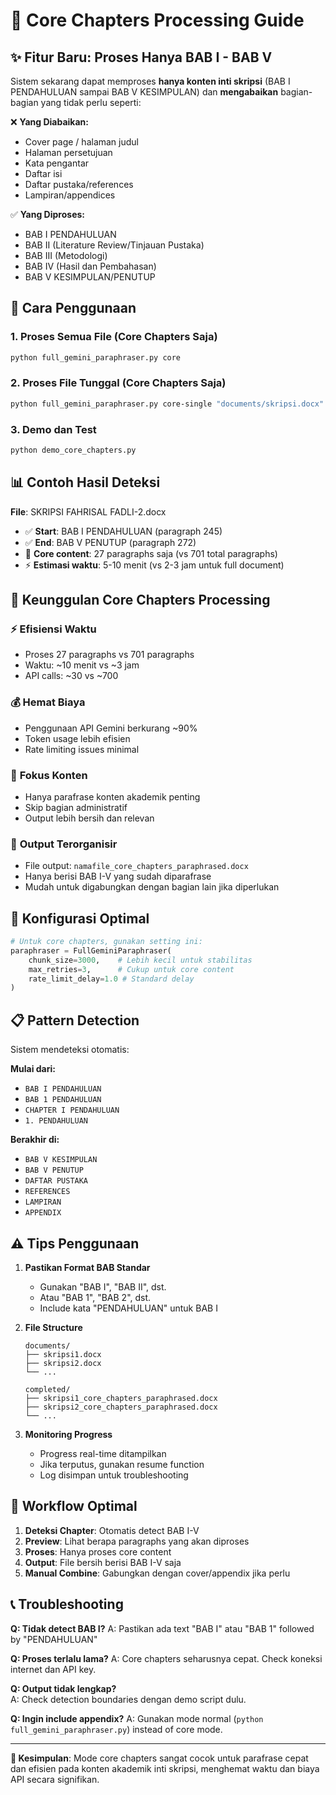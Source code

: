 # 📖 Core Chapters Processing Guide

## ✨ Fitur Baru: Proses Hanya BAB I - BAB V

Sistem sekarang dapat memproses **hanya konten inti skripsi** (BAB I PENDAHULUAN sampai BAB V KESIMPULAN) dan **mengabaikan** bagian-bagian yang tidak perlu seperti:

❌ **Yang Diabaikan:**
- Cover page / halaman judul
- Halaman persetujuan
- Kata pengantar
- Daftar isi
- Daftar pustaka/references
- Lampiran/appendices

✅ **Yang Diproses:**
- BAB I PENDAHULUAN
- BAB II (Literature Review/Tinjauan Pustaka)
- BAB III (Metodologi)
- BAB IV (Hasil dan Pembahasan)
- BAB V KESIMPULAN/PENUTUP

## 🚀 Cara Penggunaan

### 1. Proses Semua File (Core Chapters Saja)
```bash
python full_gemini_paraphraser.py core
```

### 2. Proses File Tunggal (Core Chapters Saja)  
```bash
python full_gemini_paraphraser.py core-single "documents/skripsi.docx"
```

### 3. Demo dan Test
```bash
python demo_core_chapters.py
```

## 📊 Contoh Hasil Deteksi

**File**: SKRIPSI FAHRISAL FADLI-2.docx
- ✅ **Start**: BAB I PENDAHULUAN (paragraph 245)
- ✅ **End**: BAB V PENUTUP (paragraph 272)
- 📄 **Core content**: 27 paragraphs saja (vs 701 total paragraphs)
- ⚡ **Estimasi waktu**: 5-10 menit (vs 2-3 jam untuk full document)

## 🎯 Keunggulan Core Chapters Processing

### ⚡ **Efisiensi Waktu**
- Proses 27 paragraphs vs 701 paragraphs
- Waktu: ~10 menit vs ~3 jam
- API calls: ~30 vs ~700

### 💰 **Hemat Biaya**
- Penggunaan API Gemini berkurang ~90%
- Token usage lebih efisien
- Rate limiting issues minimal

### 🎯 **Fokus Konten**
- Hanya parafrase konten akademik penting
- Skip bagian administratif
- Output lebih bersih dan relevan

### 📁 **Output Terorganisir**
- File output: `namafile_core_chapters_paraphrased.docx`
- Hanya berisi BAB I-V yang sudah diparafrase
- Mudah untuk digabungkan dengan bagian lain jika diperlukan

## 🔧 Konfigurasi Optimal

```python
# Untuk core chapters, gunakan setting ini:
paraphraser = FullGeminiParaphraser(
    chunk_size=3000,    # Lebih kecil untuk stabilitas
    max_retries=3,      # Cukup untuk core content
    rate_limit_delay=1.0 # Standard delay
)
```

## 📋 Pattern Detection

Sistem mendeteksi otomatis:

**Mulai dari:**
- `BAB I PENDAHULUAN`
- `BAB 1 PENDAHULUAN`
- `CHAPTER I PENDAHULUAN`
- `1. PENDAHULUAN`

**Berakhir di:**
- `BAB V KESIMPULAN`
- `BAB V PENUTUP`
- `DAFTAR PUSTAKA`
- `REFERENCES`
- `LAMPIRAN`
- `APPENDIX`

## ⚠️ Tips Penggunaan

1. **Pastikan Format BAB Standar**
   - Gunakan "BAB I", "BAB II", dst.
   - Atau "BAB 1", "BAB 2", dst.
   - Include kata "PENDAHULUAN" untuk BAB I

2. **File Structure**
   ```
   documents/
   ├── skripsi1.docx
   ├── skripsi2.docx
   └── ...
   
   completed/
   ├── skripsi1_core_chapters_paraphrased.docx
   ├── skripsi2_core_chapters_paraphrased.docx
   └── ...
   ```

3. **Monitoring Progress**
   - Progress real-time ditampilkan
   - Jika terputus, gunakan resume function
   - Log disimpan untuk troubleshooting

## 🎉 Workflow Optimal

1. **Deteksi Chapter**: Otomatis detect BAB I-V
2. **Preview**: Lihat berapa paragraphs yang akan diproses
3. **Proses**: Hanya proses core content
4. **Output**: File bersih berisi BAB I-V saja
5. **Manual Combine**: Gabungkan dengan cover/appendix jika perlu

## 📞 Troubleshooting

**Q: Tidak detect BAB I?**
A: Pastikan ada text "BAB I" atau "BAB 1" followed by "PENDAHULUAN"

**Q: Proses terlalu lama?**
A: Core chapters seharusnya cepat. Check koneksi internet dan API key.

**Q: Output tidak lengkap?**  
A: Check detection boundaries dengan demo script dulu.

**Q: Ingin include appendix?**
A: Gunakan mode normal (`python full_gemini_paraphraser.py`) instead of core mode.

---

**🎯 Kesimpulan**: Mode core chapters sangat cocok untuk parafrase cepat dan efisien pada konten akademik inti skripsi, menghemat waktu dan biaya API secara signifikan.